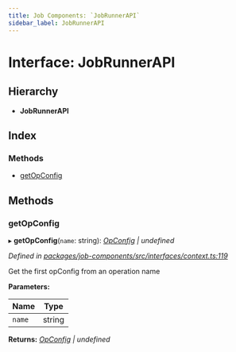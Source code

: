```yaml
---
title: Job Components: `JobRunnerAPI`
sidebar_label: JobRunnerAPI
---
```


# Interface: JobRunnerAPI

## Hierarchy

* **JobRunnerAPI**

## Index

### Methods

* [getOpConfig](jobrunnerapi.md#getopconfig)

## Methods

###  getOpConfig

▸ **getOpConfig**(`name`: string): *[OpConfig](opconfig.md) | undefined*

*Defined in [packages/job-components/src/interfaces/context.ts:119](https://github.com/terascope/teraslice/blob/653cf7530/packages/job-components/src/interfaces/context.ts#L119)*

Get the first opConfig from an operation name

**Parameters:**

Name | Type |
------ | ------ |
`name` | string |

**Returns:** *[OpConfig](opconfig.md) | undefined*
